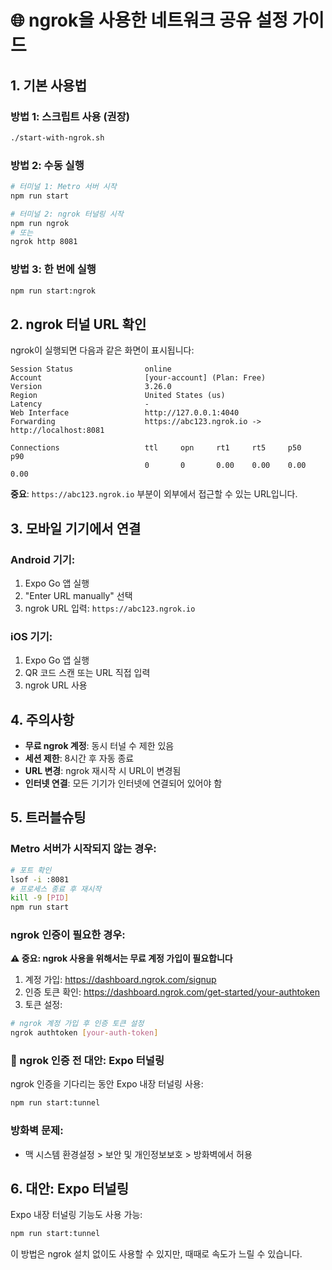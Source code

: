 # 🌐 ngrok을 사용한 네트워크 공유 설정 가이드

## 1. 기본 사용법

### 방법 1: 스크립트 사용 (권장)
```bash
./start-with-ngrok.sh
```

### 방법 2: 수동 실행
```bash
# 터미널 1: Metro 서버 시작
npm run start

# 터미널 2: ngrok 터널링 시작
npm run ngrok
# 또는
ngrok http 8081
```

### 방법 3: 한 번에 실행
```bash
npm run start:ngrok
```

## 2. ngrok 터널 URL 확인

ngrok이 실행되면 다음과 같은 화면이 표시됩니다:
```
Session Status                online
Account                       [your-account] (Plan: Free)
Version                       3.26.0
Region                        United States (us)
Latency                       -
Web Interface                 http://127.0.0.1:4040
Forwarding                    https://abc123.ngrok.io -> http://localhost:8081

Connections                   ttl     opn     rt1     rt5     p50     p90
                              0       0       0.00    0.00    0.00    0.00
```

**중요**: `https://abc123.ngrok.io` 부분이 외부에서 접근할 수 있는 URL입니다.

## 3. 모바일 기기에서 연결

### Android 기기:
1. Expo Go 앱 실행
2. "Enter URL manually" 선택
3. ngrok URL 입력: `https://abc123.ngrok.io`

### iOS 기기:
1. Expo Go 앱 실행
2. QR 코드 스캔 또는 URL 직접 입력
3. ngrok URL 사용

## 4. 주의사항

- **무료 ngrok 계정**: 동시 터널 수 제한 있음
- **세션 제한**: 8시간 후 자동 종료
- **URL 변경**: ngrok 재시작 시 URL이 변경됨
- **인터넷 연결**: 모든 기기가 인터넷에 연결되어 있어야 함

## 5. 트러블슈팅

### Metro 서버가 시작되지 않는 경우:
```bash
# 포트 확인
lsof -i :8081
# 프로세스 종료 후 재시작
kill -9 [PID]
npm run start
```

### ngrok 인증이 필요한 경우:
**⚠️ 중요: ngrok 사용을 위해서는 무료 계정 가입이 필요합니다**

1. 계정 가입: https://dashboard.ngrok.com/signup
2. 인증 토큰 확인: https://dashboard.ngrok.com/get-started/your-authtoken
3. 토큰 설정:
```bash
# ngrok 계정 가입 후 인증 토큰 설정
ngrok authtoken [your-auth-token]
```

### 🚨 ngrok 인증 전 대안: Expo 터널링
ngrok 인증을 기다리는 동안 Expo 내장 터널링 사용:
```bash
npm run start:tunnel
```

### 방화벽 문제:
- 맥 시스템 환경설정 > 보안 및 개인정보보호 > 방화벽에서 허용

## 6. 대안: Expo 터널링

Expo 내장 터널링 기능도 사용 가능:
```bash
npm run start:tunnel
```

이 방법은 ngrok 설치 없이도 사용할 수 있지만, 때때로 속도가 느릴 수 있습니다.
